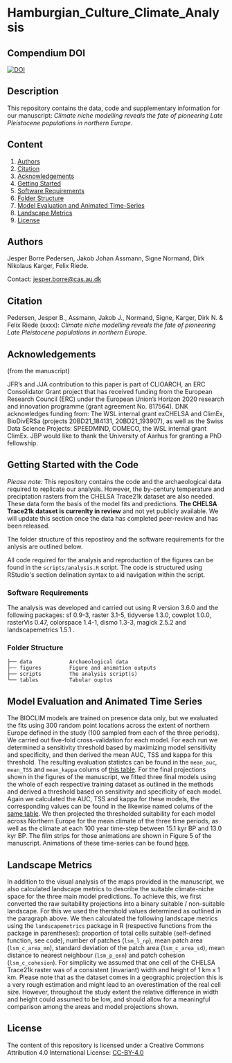 # Hamburgian_Culture_Climate_Analysis

## Compendium DOI
[![DOI](https://zenodo.org/badge/286960061.svg)](https://zenodo.org/badge/latestdoi/286960061)

## Description

This repository contains the data, code and supplementary information for our manuscript: _Climate niche modelling reveals the fate of pioneering Late Pleistocene populations in northern Europe._

## Content
1. [Authors](#Authors)
2. [Citation](#Citation)
3. [Acknowledgements](#Acknowledgements)
4. [Getting Started](#Getting-Started-with-the-Code)
5. [Software Requirements](#Software-Requirements)
6. [Folder Structure](#folder-structure)
7. [Model Evaluation and Animated Time-Series](#model-evaluation-and-animated-time-series)
8. [Landscape Metrics](#landscape-metrics)
8. [License](#License)

## Authors
Jesper Borre Pedersen, Jakob Johan Assmann, Signe Normand, Dirk Nikolaus Karger, Felix Riede.

Contact: jesper.borre@cas.au.dk

## Citation

Pedersen, Jesper B., Assmann, Jakob J., Normand, Signe, Karger, Dirk N. & Felix Riede (xxxx): _Climate niche modelling reveals the fate of pioneering Late Pleistocene populations in northern Europe_.

## Acknowledgements
(from the manuscript)

JFR’s and JJA contribution to this paper is part of CLIOARCH, an ERC Consolidator Grant project that has received funding from the European Research Council (ERC) under the European Union’s Horizon 2020 research and innovation programme (grant agreement No. 817564). DNK acknowledges funding from: The WSL internal grant exCHELSA and ClimEx, BioDivERSa (projects 20BD21_184131, 20BD21_193907), as well as the Swiss Data Science Projects: SPEEDMIND, COMECO, the WSL internal grant ClimEx. JBP would like to thank the University of Aarhus for granting a PhD fellowship.

## Getting Started with the Code
_Please note:_ This repository contains the code and the archaeological data required to replicate our analysis. However, the by-century temperature and preciptation rasters from the CHELSA Trace21k dataset are also needed. These data form the basis of the model fits and predictions. __The CHELSA Trace21k dataset is currenlty in review__ and not yet publicly available. We will update this section once the data has completed peer-review and has been released.  

The folder structure of this repostiroy and the software requirements for the anlysis are outlined below. 

All code required for the analysis and reproduction of the figures can be found in the `scripts/analysis.R` script. The code is structured using RStudio's section delination syntax to aid navigation within the script. 

### Software Requirements
The analysis was developed and carried out using R version 3.6.0 and the following packages: sf 0.9-3, raster 3.1-5, tidyverse 1.3.0, cowplot 1.0.0, rasterVis 0.47, colorspace 1.4-1, dismo 1.3-3, magick 2.5.2 and landscapemetrics 1.5.1 .

### Folder Structure

```
├── data            Archaeological data       
├── figures         Figure and animation outputs
├── scripts         The analysis script(s)
└── tables          Tabular ouptus
```

## Model Evaluation and Animated Time Series
The BIOCLIM models are trained on presence data only, but we evaluated the fits using 300 random point locations across the extent of northern Europe defined in the study (100 sampled from each of the three periods). We carried out five-fold cross-validation for each model. For each run we determined a sensitivity threshold based by maximizing model sensitivity and specificity, and then derived the mean AUC, TSS and kappa for this threshold. The resulting evaluation statistcs can be found in the `mean_auc`, `mean_TSS` and `mean_kappa` colums of [this table](https://github.com/JesperBorrePedersen/Hamburgian_Culture_Climate_Analysis/blob/master/tables/model_evaluation.csv). For the final projections shown in the figures of the manuscript, we fitted three final models using the whole of each respective training dataset as outlined in the methods and derived a threshold based on sensitivity and specificity of each model. Again we calculated the AUC, TSS and kappa for these models, the corresponding values can be found in the likewise named colums of the [same table](https://github.com/JesperBorrePedersen/Hamburgian_Culture_Climate_Analysis/blob/master/tables/model_evaluation.csv). We then projected the thresholded suitability for each model across Northern Europe for the mean climate of the three time periods, as well as the climate at each 100 year time-step between 15.1 kyr BP and 13.0 kyr BP. The film strips for those animations are shown in Figure 5 of the manuscript. Animations of these time-series can be found [here](/figures/animations.md).

## Landscape Metrics
In addition to the visual analysis of the maps provided in the manuscript, we also calculated landscape metrics to describe the suitable climate-niche space for the three main model predictions. To achieve this, we first converted the raw suitability projections into a binary suitable / non-suitable landscape. For this we used the thershold values determined as outlined in the paragraph above. We then calculated the following landscape metrics using the `landscapemetrics` package in R (respective functions from the package in parentheses): proportion of total cells suitable (self-defined function, see code), number of patches (`lsm_l_np`), mean patch area (`lsm_c_area_mn`), standard deviation of the patch area (`lsm_c_area_sd`), mean distance to nearest neighbour (`lsm_p_enn`) and patch cohesion (`lsm_c_cohesion`). For simplicity we assumed that one cell of the CHELSA Trace21k raster was of a consistent (invariant) width and height of 1 km x 1 km. Please note that as the dataset comes in a geographic projection this is a very rough estimation and might lead to an overestimation of the real cell size. However, throughout the study extent the relative difference in width and height could assumed to be low, and should allow for a meaningful comparison among the areas and model projections shown.

## License
The content of this repository is licensed under a Creative Commons Attribution 4.0 International License: [CC-BY-4.0](http://creativecommons.org/licenses/by/4.0/)
